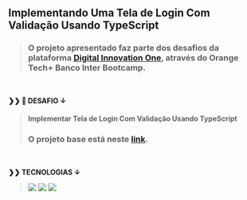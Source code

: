 ## Implementando Uma Tela de Login Com Validação Usando TypeScript

> ### O projeto apresentado faz parte dos desafios da plataforma [Digital Innovation One](https://web.digitalinnovation.one/home), através do Orange Tech+ Banco Inter Bootcamp.
>

<br>
  <p>
    <strong>❯❯ 🚀 DESAFIO ↓</strong><br>
  </p>

> #### Implementar Tela de Login Com Validação Usando TypeScript
> ### O projeto base está neste [link](https://github.com/digitalinnovationone/trilha-react-desafio-4).
 <br>
  <p>
    <strong>❯❯ TECNOLOGIAS ↓</strong><br>
  </p>

>   <img src="https://img.shields.io/badge/React-000000?logo=react"/>
>   <img src="https://img.shields.io/badge/JavaScript-000000?logo=javascript"/>
>   <img src="https://img.shields.io/badge/StyledComponents-000000?logo=styledcomponents"/>

#